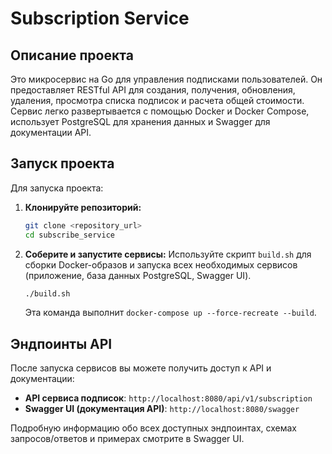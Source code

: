 # Subscription Service

## Описание проекта

Это микросервис на Go для управления подписками пользователей. Он предоставляет RESTful API для создания, получения, обновления, удаления, просмотра списка подписок и расчета общей стоимости. Сервис легко развертывается с помощью Docker и Docker Compose, использует PostgreSQL для хранения данных и Swagger для документации API.

## Запуск проекта

Для запуска проекта:

1.  **Клонируйте репозиторий:**
    ```bash
    git clone <repository_url>
    cd subscribe_service
    ```

2.  **Соберите и запустите сервисы:**
    Используйте скрипт `build.sh` для сборки Docker-образов и запуска всех необходимых сервисов (приложение, база данных PostgreSQL, Swagger UI).
    ```bash
    ./build.sh
    ```
    Эта команда выполнит `docker-compose up --force-recreate --build`.

## Эндпоинты API

После запуска сервисов вы можете получить доступ к API и документации:

-   **API сервиса подписок**: `http://localhost:8080/api/v1/subscription`
-   **Swagger UI (документация API)**: `http://localhost:8080/swagger`

Подробную информацию обо всех доступных эндпоинтах, схемах запросов/ответов и примерах смотрите в Swagger UI.